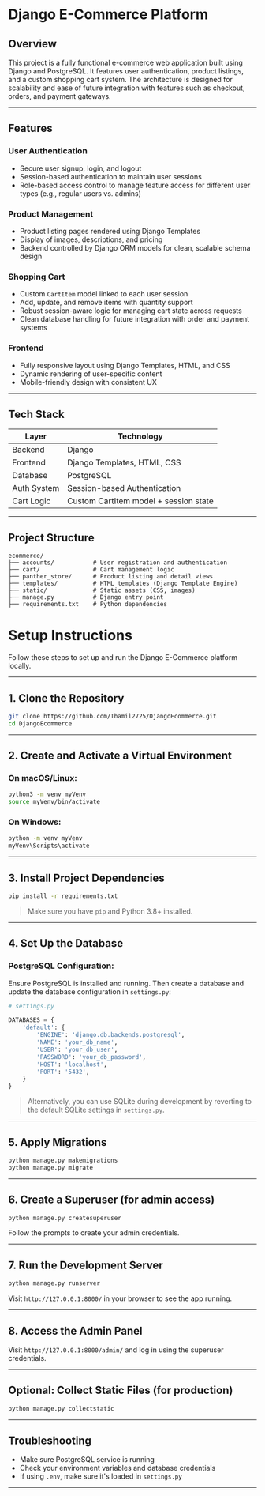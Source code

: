 # Django E-Commerce Platform

## Overview

This project is a fully functional e-commerce web application built using Django and PostgreSQL. It features user authentication, product listings, and a custom shopping cart system. The architecture is designed for scalability and ease of future integration with features such as checkout, orders, and payment gateways.

---

## Features

### User Authentication
- Secure user signup, login, and logout
- Session-based authentication to maintain user sessions
- Role-based access control to manage feature access for different user types (e.g., regular users vs. admins)

### Product Management
- Product listing pages rendered using Django Templates
- Display of images, descriptions, and pricing
- Backend controlled by Django ORM models for clean, scalable schema design

### Shopping Cart
- Custom `CartItem` model linked to each user session
- Add, update, and remove items with quantity support
- Robust session-aware logic for managing cart state across requests
- Clean database handling for future integration with order and payment systems

### Frontend
- Fully responsive layout using Django Templates, HTML, and CSS
- Dynamic rendering of user-specific content
- Mobile-friendly design with consistent UX

---

## Tech Stack

| Layer        | Technology                                |
|--------------|--------------------------------------------|
| Backend      | Django                                     |
| Frontend     | Django Templates, HTML, CSS                |
| Database     | PostgreSQL                                 |
| Auth System  | Session-based Authentication               |
| Cart Logic   | Custom CartItem model + session state      |

---

## Project Structure

```
ecommerce/
├── accounts/           # User registration and authentication
├── cart/               # Cart management logic
├── panther_store/      # Product listing and detail views
├── templates/          # HTML templates (Django Template Engine)
├── static/             # Static assets (CSS, images)
├── manage.py           # Django entry point
├── requirements.txt    # Python dependencies
```

# Setup Instructions

Follow these steps to set up and run the Django E-Commerce platform locally.

---

## 1. Clone the Repository

```bash
git clone https://github.com/Thamil2725/DjangoEcommerce.git
cd DjangoEcommerce
```

---

## 2. Create and Activate a Virtual Environment

### On macOS/Linux:
```bash
python3 -m venv myVenv
source myVenv/bin/activate
```

### On Windows:
```bash
python -m venv myVenv
myVenv\Scripts\activate
```

---

## 3. Install Project Dependencies

```bash
pip install -r requirements.txt
```

> Make sure you have `pip` and Python 3.8+ installed.

---

## 4. Set Up the Database

### PostgreSQL Configuration:
Ensure PostgreSQL is installed and running. Then create a database and update the database configuration in `settings.py`:

```python
# settings.py

DATABASES = {
    'default': {
        'ENGINE': 'django.db.backends.postgresql',
        'NAME': 'your_db_name',
        'USER': 'your_db_user',
        'PASSWORD': 'your_db_password',
        'HOST': 'localhost',
        'PORT': '5432',
    }
}
```

> Alternatively, you can use SQLite during development by reverting to the default SQLite settings in `settings.py`.

---

## 5. Apply Migrations

```bash
python manage.py makemigrations
python manage.py migrate
```

---

## 6. Create a Superuser (for admin access)

```bash
python manage.py createsuperuser
```

Follow the prompts to create your admin credentials.

---

## 7. Run the Development Server

```bash
python manage.py runserver
```

Visit `http://127.0.0.1:8000/` in your browser to see the app running.

---

## 8. Access the Admin Panel

Visit `http://127.0.0.1:8000/admin/` and log in using the superuser credentials.

---

## Optional: Collect Static Files (for production)

```bash
python manage.py collectstatic
```

---

## Troubleshooting

- Make sure PostgreSQL service is running
- Check your environment variables and database credentials
- If using `.env`, make sure it's loaded in `settings.py`

---


